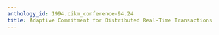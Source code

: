 ```yaml
---
anthology_id: 1994.cikm_conference-94.24
title: Adaptive Commitment for Distributed Real-Time Transactions
---
```

